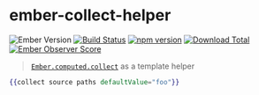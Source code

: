 # ember-collect-helper

![Ember Version](https://embadge.io/v1/badge.svg?start=2.4.0)
[![Build Status](https://travis-ci.org/buschtoens/ember-collect-helper.svg)](https://travis-ci.org/buschtoens/ember-collect-helper)
[![npm version](https://badge.fury.io/js/ember-collect-helper.svg)](http://badge.fury.io/js/ember-collect-helper)
[![Download Total](https://img.shields.io/npm/dt/ember-collect-helper.svg)](http://badge.fury.io/js/ember-collect-helper)
[![Ember Observer Score](https://emberobserver.com/badges/ember-collect-helper.svg)](https://emberobserver.com/addons/ember-collect-helper)

> [`Ember.computed.collect`][computed.collect] as a template helper

[computed.collect]: https://www.emberjs.com/api/ember/2.14/namespaces/Ember.computed/methods/collect?anchor=collect

```hbs
{{collect source paths defaultValue="foo"}}
```
